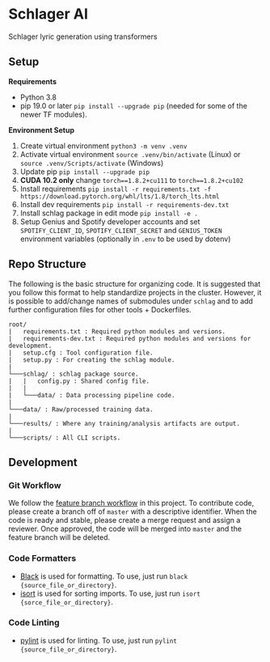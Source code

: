 # Schlager AI

Schlager lyric generation using transformers

## Setup

**Requirements**
* Python 3.8
* pip 19.0 or later `pip install --upgrade pip` (needed for some of the newer TF modules).

**Environment Setup**
1. Create virtual environment
`python3 -m venv .venv`
2. Activate virtual environment
`source .venv/bin/activate` (Linux) or `source .venv/Scripts/activate` (Windows)
3. Update pip
`pip install --upgrade pip`
4. **CUDA 10.2 only** change `torch==1.8.2+cu111` to `torch==1.8.2+cu102`
5. Install requirements
`pip install -r requirements.txt -f https://download.pytorch.org/whl/lts/1.8/torch_lts.html`
6. Install dev requirements
`pip install -r requirements-dev.txt`
7. Install schlag package in edit mode
`pip install -e .`
8. Setup Genius and Spotify developer accounts and set `SPOTIFY_CLIENT_ID`, `SPOTIFY_CLIENT_SECRET` and `GENIUS_TOKEN` environment variables (optionally in `.env` to be used by dotenv)


## Repo Structure

The following is the basic structure for organizing code. It is suggested that you follow this
format to help standardize projects in the cluster. However, it is possible to add/change names of
submodules under `schlag` and to add further configuration files for other tools + Dockerfiles.

```
root/
|   requirements.txt : Required python modules and versions.
|   requirements-dev.txt : Required python modules and versions for development.
|   setup.cfg : Tool configuration file.
|   setup.py : For creating the schlag module.
|
└───schlag/ : schlag package source.
|   |   config.py : Shared config file.
|   |
|   └───data/ : Data processing pipeline code.
|
└───data/ : Raw/processed training data.
|
└───results/ : Where any training/analysis artifacts are output.
|
└───scripts/ : All CLI scripts.
```

## Development

### Git Workflow
We follow the [feature branch workflow](https://www.atlassian.com/git/tutorials/comparing-workflows/feature-branch-workflow)
in this project. To contribute code, please create a branch off of `master` with a descriptive
identifier. When the code is ready and stable, please create a merge request and assign a reviewer.
Once approved, the code will be merged into `master` and the feature branch will be deleted.

### Code Formatters
* [Black](https://github.com/psf/black) is used for formatting. To use, just run
`black {source_file_or_directory}`.
* [isort](https://github.com/PyCQA/isort) is used for sorting imports. To use, just run
`isort {sorce_file_or_directory}`.

### Code Linting
* [pylint](https://www.pylint.org/) is used for linting. To use, just run
`pylint {source_file_or_directory}`.
